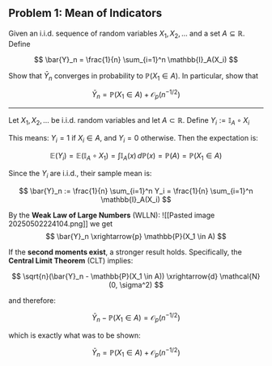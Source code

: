 ## Problem 1: Mean of Indicators

Given an i.i.d. sequence of random variables $X_1, X_2, \ldots$ and a set $A \subseteq \mathbb{R}$. Define

$$
\bar{Y}_n = \frac{1}{n} \sum_{i=1}^n \mathbb{I}_A(X_i)
$$

Show that $\bar{Y}_n$ converges in probability to $\mathbb{P}(X_1 \in A)$. In particular, show that

$$
\bar{Y}_n = \mathbb{P}(X_1 \in A) + \mathcal{O}_p(n^{-1/2})
$$

---

Let $X_1, X_2, \ldots$ be i.i.d. random variables and let $A \subset \mathbb{R}$. Define $Y_i := \mathbb{I}_A \circ X_i$

This means: $Y_i = 1$ if $X_i \in A$, and $Y_i = 0$ otherwise. Then the expectation is:

$$
\mathbb{E}(Y_i) = \mathbb{E}(\mathbb{I}_A \circ X_1) = \int \mathbb{I}_A(x) \, d\mathbb{P}(x) = \mathbb{P}(A) = \mathbb{P}(X_1 \in A)
$$

Since the $Y_i$ are i.i.d., their sample mean is:

$$
\bar{Y}_n := \frac{1}{n} \sum_{i=1}^n Y_i = \frac{1}{n} \sum_{i=1}^n \mathbb{I}_A(X_i)
$$

By the **Weak Law of Large Numbers** (WLLN):
![[Pasted image 20250502224104.png]]
we get
$$
\bar{Y}_n \xrightarrow{p} \mathbb{P}(X_1 \in A)
$$

If the **second moments exist**, a stronger result holds. Specifically, the **Central Limit Theorem** (CLT) implies:

$$
\sqrt{n}(\bar{Y}_n - \mathbb{P}(X_1 \in A)) \xrightarrow{d} \mathcal{N}(0, \sigma^2)
$$

and therefore:

$$
\bar{Y}_n - \mathbb{P}(X_1 \in A) = \mathcal{O}_p(n^{-1/2})
$$

which is exactly what was to be shown:

$$
\bar{Y}_n = \mathbb{P}(X_1 \in A) + \mathcal{O}_p(n^{-1/2})
$$